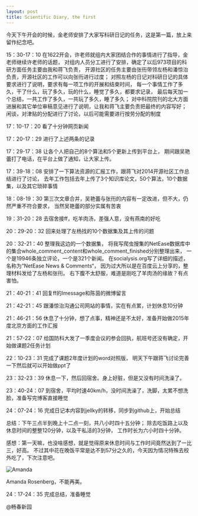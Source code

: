 ```yaml
---
layout: post
title: Scientific Diary, the first
---
```

  今天下午开会的时候，金老师安排了大家写科研日记的任务，这是第一篇，放上来留作纪念吧。

  15：30-17：10 在1622开会，许老师就组内大家团结合作的事情进行了指导，金老师继续许老师的话题，
  对组内人员分工进行了安排，确定了以后973项目的科研方面任务主要由我和蒋飞负责，
  开源社区的任务主要由张衎带领左杨和潘惊治负责，开源社区的工作可以向张衎进行过度；
  对照左杨的日记对科研日记的具体要求进行了说明，要求有每一项工作的开展和结束时间，
  每一个事情工作了多久，干了什么，玩了多久，玩的什么，睡觉了多久，都要求记录，
  最后每天加一个总结，一共工作了多久，一共玩了多久，睡了多久；
  对中科院院刊的北大方面进展和其它单位审稿意见进行了说明，让我和蒋飞主要负责把最终的内容写好；
  闲谈，对津贴的分配进行了讨论，以后可能需要进行按劳分配的制度

  17：10-17：20 看了十分钟网页新闻

  17：20-17：29 进行了上述两条的记录

  17：29-17：38 让各个人把自己的8个算法和5个更新上传到平台上，
  期间跟吴艳蕾打了电话，在平台上做了通知，让大家上传。

  17：39-18：08 安排了一下算法资源的汇报工作，跟蒋飞对2014开源社区工作总结进行了讨论，
  去年工作包括去年上传了3个知识库论文，50个算法，10个数据集，以及其它琐碎事情

  18：08-19：30 第三次文章合并，吴艳蕾与张衎的内容有一定改进，但不大，仍然严重不符合要求，
  当然吴艳蕾的部分实属有苦衷

  19：31-20：28 去宿舍接ff，吃羊肉汤，差强人意，没有燕南的好吃

  20：29-20：32 回来处理了左杨找的10个数据集及其上传的问题

  20：32-21：40 整理我这边的一个数据集，
  将我写爬虫搜集的NetEase数据库中的集合whole_comment_content和whole_comment_finished分别整理出来，
  一个是19946条独立评论，一个是321个新闻。
  在socialysis.org写了详细的描述，名称为“NetEase News & Comments“，
  因为过大所以是在百度云上分享的，整理材料发给了左杨和张衎。
  右下腹不太舒服，难道是刚吃了羊肉汤的缘故？有点害怕。

  21：40-21：41 回复ff的Imessage和陈茵的微博留言

  21：42-21：45 跟潘惊治沟通公司网站的事情，实在有点累，计划休息10分钟

  21：46-21：56 休息了十分钟，想了点事，精神还是不太好，准备开始做2015年度北京方面的工作汇报

  21：57-22：07 给国防科大发了一季度会议的参会回执，航班号还没有确定，开始做课题2任务计划

  22：10-23：31 完成了课题2年度计划的word对照版，
  明天下午跟蒋飞讨论完善一下然后就可以开始做ppt了

  23：32-23：39 休息一下，然后回宿舍。身上好脏，但是又没有时间洗澡了。

  23：40-24：07 到宿舍，平均时速40km/h，没时间洗澡了，洗脚，太累不想洗脸，准备写完博客直接睡觉

  24：07-24：16 完成日记本内容到jellky的转移，同步到github上，开始总结

  总结：下午三点半到晚上十二点一刻，共八小时四十五分钟；
  除去吃饭路上以及休息时间的整整120分钟，以及干私活的3分钟，
  工作时长为六小时四十分钟。

  感想：第一天嘛，也没啥感想，就是觉得原来休息时间与工作时间竟然达到了一比三，好高。
  不过其中花在晚饭平常是达不到57分之久的，今天因为情况特殊去校外吃了，下次注意吧。

  ![Amanda](images/figure/amanda2.jpg)

  Amanda Rosenberg，不能再美。

  24：17-24：35 完成总结，准备睡觉

  @畅春新园
